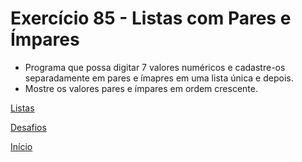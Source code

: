 # Exercício 85 - Listas com Pares e Ímpares

- Programa que possa digitar 7 valores numéricos e cadastre-os separadamente em pares e ímapres em uma lista única e depois.
- Mostre os valores pares e ímpares em ordem crescente.

[Listas](https://github.com/NandesLima/python-codigos/tree/master/desafios/08.%20Listas)

[Desafios](https://github.com/NandesLima/python-codigos/tree/master/desafios)

[Início](https://github.com/NandesLima/python-codigos)